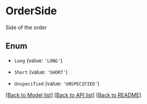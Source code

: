 # OrderSide

Side of the order

## Enum

* `Long` (value: `'LONG'`)

* `Short` (value: `'SHORT'`)

* `Unspecified` (value: `'UNSPECIFIED'`)

[[Back to Model list]](../README.md#documentation-for-models) [[Back to API list]](../README.md#documentation-for-api-endpoints) [[Back to README]](../README.md)
